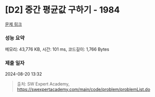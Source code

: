 # [D2] 중간 평균값 구하기 - 1984 

[문제 링크](https://swexpertacademy.com/main/code/problem/problemDetail.do?contestProbId=AV5Pw_-KAdcDFAUq) 

### 성능 요약

메모리: 43,776 KB, 시간: 101 ms, 코드길이: 1,766 Bytes

### 제출 일자

2024-08-20 13:32



> 출처: SW Expert Academy, https://swexpertacademy.com/main/code/problem/problemList.do